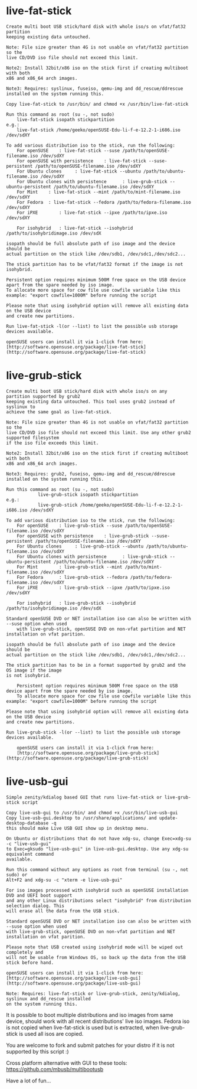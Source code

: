 live-fat-stick
==============
	Create multi boot USB stick/hard disk with whole iso/s on vfat/fat32 partition
	keeping existing data untouched.

	Note: File size greater than 4G is not usable on vfat/fat32 partition so the
	live CD/DVD iso file should not exceed this limit.

	Note2: Install 32bit/x86 iso on the stick first if creating multiboot with both
	x86 and x86_64 arch images.

	Note3: Requires: syslinux, fuseiso, qemu-img and dd_rescue/ddrescue installed on the system running this.

	Copy live-fat-stick to /usr/bin/ and chmod +x /usr/bin/live-fat-stick

	Run this command as root (su -, not sudo)
		live-fat-stick isopath stickpartition
	e.g.: 
		live-fat-stick /home/geeko/openSUSE-Edu-li-f-e-12.2-1-i686.iso /dev/sdXY

	To add various distribution iso to the stick, run the following:
		For openSUSE	: live-fat-stick --suse /path/to/openSUSE-filename.iso /dev/sdXY
		For openSUSE with persistence    : live-fat-stick --suse-persistent /path/to/openSUSE-filename.iso /dev/sdXY
		For Ubuntu clones     : live-fat-stick --ubuntu /path/to/ubuntu-filename.iso /dev/sdXY
		For Ubuntu clones with persistence      : live-grub-stick --ubuntu-persistent /path/to/ubuntu-filename.iso /dev/sdXY
		For Mint	: live-fat-stick --mint /path/to/mint-filename.iso /dev/sdXY
		For Fedora	: live-fat-stick --fedora /path/to/fedora-filename.iso /dev/sdXY
		For iPXE        : live-fat-stick --ipxe /path/to/ipxe.iso /dev/sdXY

		For isohybrid	: live-fat-stick --isohybrid /path/to/isohybridimage.iso /dev/sdX

	isopath should be full absolute path of iso image and the device should be 
	actual partition on the stick like /dev/sdb1, /dev/sdc1,/dev/sdc2...

	The stick partition has to be vfat/fat32 format if the image is not isohybrid.

	Persistent option requires minimum 500M free space on the USB device apart from the spare needed by iso image.
	To allocate more space for cow file use cowfile variable like this example: "export cowfile=1000M" before running the script

	Please note that using isohybrid option will remove all existing data on the USB device
	and create new partitions.

	Run live-fat-stick -l(or --list) to list the possible usb storage devices available.

	openSUSE users can install it via 1-click from here:
	[http://software.opensuse.org/package/live-fat-stick](http://software.opensuse.org/package/live-fat-stick)

live-grub-stick
==============
	Create multi boot USB stick/hard disk with whole iso/s on any partition supported by grub2
	keeping existing data untouched. This tool uses grub2 instead of syslinux to
	achieve the same goal as live-fat-stick.

	Note: File size greater than 4G is not usable on vfat/fat32 partition so the
	live CD/DVD iso file should not exceed this limit. Use any other grub2 supported filesystem
	if the iso file exceeds this limit.

	Note2: Install 32bit/x86 iso on the stick first if creating multiboot with both
	x86 and x86_64 arch images.

	Note3: Requires: grub2, fuseiso, qemu-img and dd_rescue/ddrescue installed on the system running this.

	Run this command as root (su -, not sudo)
                live-grub-stick isopath stickpartition
	e.g.: 
                live-grub-stick /home/geeko/openSUSE-Edu-li-f-e-12.2-1-i686.iso /dev/sdXY

	To add various distribution iso to the stick, run the following:
		For openSUSE    : live-grub-stick --suse /path/to/openSUSE-filename.iso /dev/sdXY
		For openSUSE with persistence    : live-grub-stick --suse-persistent /path/to/openSUSE-filename.iso /dev/sdXY
		For Ubuntu clones     : live-grub-stick --ubuntu /path/to/ubuntu-filename.iso /dev/sdXY
		For Ubuntu clones with persistence      : live-grub-stick --ubuntu-persistent /path/to/ubuntu-filename.iso /dev/sdXY
		For Mint        : live-grub-stick --mint /path/to/mint-filename.iso /dev/sdXY
		For Fedora      : live-grub-stick --fedora /path/to/fedora-filename.iso /dev/sdXY
		For iPXE        : live-grub-stick --ipxe /path/to/ipxe.iso /dev/sdXY

		For isohybrid   : live-grub-stick --isohybrid /path/to/isohybridimage.iso /dev/sdX

	Standard openSUSE DVD or NET installation iso can also be written with --suse option when used
        with live-grub-stick, openSUSE DVD on non-vfat partition and NET installation on vfat parition.

	isopath should be full absolute path of iso image and the device should be 
	actual partition on the stick like /dev/sdb1, /dev/sdc1,/dev/sdc2...

	The stick partition has to be in a format supported by grub2 and the OS image if the image
	is not isohybrid.

        Persistent option requires minimum 500M free space on the USB device apart from the spare needed by iso image.
        To allocate more space for cow file use cowfile variable like this example: "export cowfile=1000M" before running the script

	Please note that using isohybrid option will remove all existing data on the USB device
	and create new partitions.

	Run live-grub-stick -l(or --list) to list the possible usb storage devices available.

        openSUSE users can install it via 1-click from here:
        [http://software.opensuse.org/package/live-grub-stick](http://software.opensuse.org/package/live-grub-stick)


live-usb-gui
==============
	Simple zenity/kdialog based GUI that runs live-fat-stick or live-grub-stick script

	Copy live-usb-gui to /usr/bin/ and chmod +x /usr/bin/live-usb-gui
	Copy live-usb-gui.desktop to /usr/share/applications/ and update-desktop-database -q
	this should make Live USB GUI show up in desktop menu. 

	On Ubuntu or distributions that do not have xdg-su, change Exec=xdg-su -c "live-usb-gui"
	to Exec=gksudo "live-usb-gui" in live-usb-gui.desktop. Use any xdg-su equivalent command
	available.

	Run this command without any options as root from terminal (su -, not sudo) or
	Alt+F2 and xdg-su -c "xterm -e live-usb-gui"

	For iso images processed with isohybrid such as openSUSE installation DVD and UEFI boot support
	and any other Linux distributions select "isohybrid" from distribution selection dialog. This
	will erase all the data from the USB stick.

	Standard openSUSE DVD or NET installation iso can also be written with --suse option when used
	with live-grub-stick, openSUSE DVD on non-vfat partition and NET installation on vfat parition.

	Please note that USB created using isohybrid mode will be wiped out completely and
	will not be usable from Windows OS, so back up the data from the USB stick before hand.

	openSUSE users can install it via 1-click from here:
	[http://software.opensuse.org/package/live-usb-gui](http://software.opensuse.org/package/live-usb-gui)

	Note: Requires: live-fat-stick or live-grub-stick, zenity/kdialog, syslinux and dd_rescue installed 
	on the system running this.


It is possible to boot multiple distributions and iso images from same device, 
should work with all recent distributions' live iso images. Fedora iso is
not copied when live-fat-stick is used but is extracted, when live-grub-stick is used all isos are copied. 

You are welcome to fork and submit patches for your distro if it is not supported by 
this script :)

Cross platform alternative with GUI to these tools: https://github.com/mbusb/multibootusb

Have a lot of fun...
